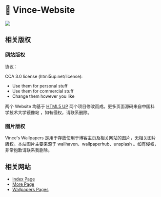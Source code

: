# 🚀 Vince-Website

![](https://i.vince.pub/blog-file/photo/2020-06-02213425.png)

## 相关版权

### 网站版权

协议：

CCA 3.0 license (html5up.net/license):
- Use them for personal stuff
- Use them for commercial stuff
- Change them however you like

两个 Website 均基于 [HTML5 UP](https://html5up.net/) 两个项目修改而成。更多页面源码来自中国科学技术大学镜像站 ，如有侵权，请联系删除。

### 图片版权

Vince's Wallpapers 是用于存放使用于博客主页及相关网站的图片，无相关图片版权。本站图片主要来源于 wallhaven、wallpaperhub、unsplash 。如有侵权，非常抱歉请联系我删除。

## 相关网站

- [Index Page](https://www.vince.pub)
- [More Page](https://www.vince.pub/more)
- [Wallpapers Pages](https://i.vince.pub/website/wallpapers)

